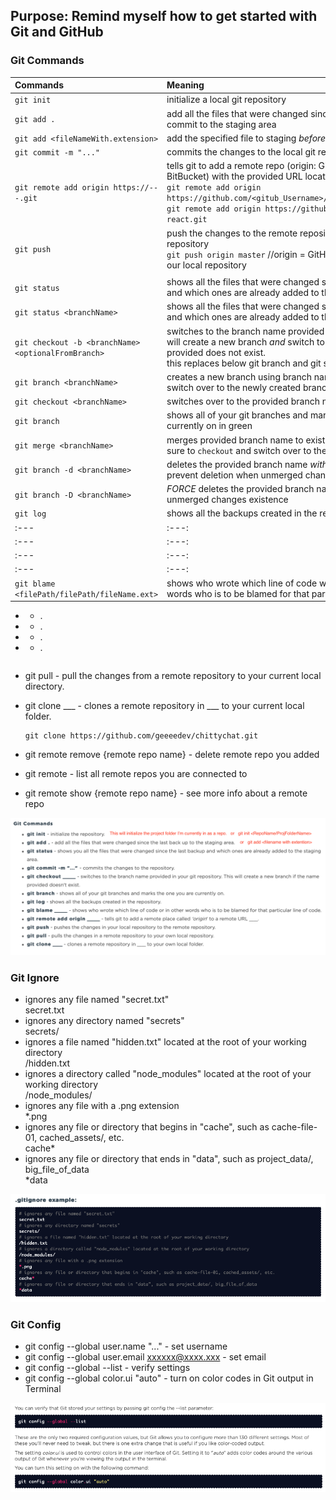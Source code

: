 ## Purpose: Remind myself how to get started with Git and GitHub

### Git Commands
| Commands | Meaning | Resources |
| :--- | :--- | :---: |
| `git init`  | initialize a local git repository | 
| `git add .` | add all the files that were changed since the last back up or commit to the staging area | 
| `git add <fileNameWith.extension>` | add the specified file to staging *before* running `git commit` |
| `git commit -m "..." ` | commits the changes to the local git repository | 
| `git remote add origin https://---.git` | tells git to add a remote repo (origin: GitHub or GitLab or BitBucket) with the provided URL location  <br> `git remote add origin https://github.com/<gitub_Username>/<github_Repo_Name>.git` <br>`git remote add origin https://github.com/geeeedev/sandbox-react.git` |  
| `git push` | push the changes to the remote repository from your local repository <br> `git push origin master`    //origin = GitHub repository; master = our local repository |
| | | |
| `git status` | shows all the files that were changed since the last backup and which ones are already added to the staging area |
| `git status <branchName>` | shows all the files that were changed since the last backup and which ones are already added to the staging area |
| `git checkout -b <branchName> <optionalFromBranch>` | switches to the branch name provided in local git repository.  <br>will create a new branch *and* switch to it if the branch name provided does not exist.  <br>this replaces below git branch and git switch two steps| [learn more](https://www.atlassian.com/git/tutorials/using-branches) |
| `git branch <branchName>` | creates a new branch using branch name only - does *not* switch over to the newly created branch | [learn more](https://www.atlassian.com/git/tutorials/using-branches) |
| `git checkout <branchName>` | switches over to the provided branch name | [learn more](https://www.atlassian.com/git/tutorials/using-branches) |
| `git branch` | shows all of your git branches and marks the one you are currently on in green | [learn more](https://www.atlassian.com/git/tutorials/using-branches) |
| `git merge <branchName>` | merges provided branch name to existing (main) branch - be sure to `checkout` and switch over to the main branch first  | [learn more](https://www.atlassian.com/git/tutorials/using-branches) |
| `git branch -d <branchName>` | deletes the provided branch name *with safe operation* to prevent deletion when unmerged changes exist | ---: |
| `git branch -D <branchName>` | *FORCE* deletes the provided branch name regardless of unmerged changes existence  | ---: |
| `git log` | shows all the backups created in the repository | ---: |
| :--- | :---: | ---: |
| :--- | :---: | ---: |
| :--- | :---: | ---: |
| :--- | :---: | ---: |
| `git blame <filePath/filePath/fileName.ext>` | shows who wrote which line of code with timestamp, in other words who is to be blamed for that particular line of code | ---: |
-  - .
-  - .
-  - .
   
-  -  .
   ```js
   
   ```
- git pull - pull the changes from a remote repository to your current local directory.
- git clone ___ - clones a remote repository in ___ to your current local folder.
   ```
   git clone https://github.com/geeeedev/chittychat.git
   ```
- git remote remove {remote repo name} - delete remote repo you added
- git remote - list all remote repos you are connected to
- git remote show {remote repo name} - see more info about a remote repo



![](./Screenshots/git-Commands.png)


### Git Ignore
- ignores any file named "secret.txt"  
   secret.txt
- ignores any directory named "secrets"  
   secrets/
- ignores a file named "hidden.txt" located at the root of your working directory  
   /hidden.txt
- ignores a directory called "node_modules" located at the root of your working directory  
   /node_modules/
- ignores any file with a .png extension  
   *.png
- ignores any file or directory that begins in "cache", such as cache-file-01, cached_assets/, etc.  
   cache*
- ignores any file or directory that ends in "data", such as project_data/, big_file_of_data  
   *data

![](./Screenshots/git-IgnoreEg.png)


### Git Config
- git config --global user.name "..." - set username
- git config --global user.email xxxxxx@xxxx.xxx - set email
- git config --global --list - verify settings
- git config --global color.ui "auto" - turn on color codes in Git output in Terminal

![](./Screenshots/git-Config.png)
